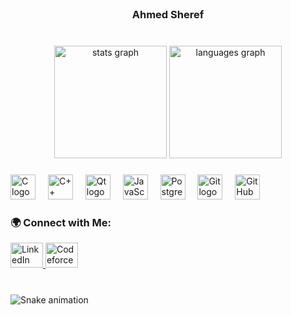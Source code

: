 <br clear="both">

<h3 align="center">Ahmed Sheref</h3>

###

<br clear="both">

<div align="center">
  <img src="https://github-readme-stats.vercel.app/api?username=Ahmed-Sheref&hide_title=false&hide_rank=false&show_icons=true&include_all_commits=true&count_private=true&disable_animations=false&theme=rose_pine&locale=en&hide_border=false&card_width=400" height="180" alt="stats graph"  />
  <img src="https://github-readme-stats.vercel.app/api/top-langs?username=Ahmed-Sheref&locale=en&hide_title=false&layout=compact&card_width=400&langs_count=5&theme=dracula&hide_border=false" height="180" alt="languages graph"  />
</div>

###

<div align="left">
  <img src="https://skillicons.dev/icons?i=c" height="40" alt="C logo" />
  <img width="12" />
  <img src="https://skillicons.dev/icons?i=cpp" height="40" alt="C++ logo" />
  <img width="12" />
  <img src="https://skillicons.dev/icons?i=qt" height="40" alt="Qt logo" />
  <img width="12" />
  <img src="https://skillicons.dev/icons?i=js" height="40" alt="JavaScript logo" />
  <img width="12" />
  <img src="https://skillicons.dev/icons?i=postgres" height="40" alt="PostgreSQL logo" />
  <img width="12" />
  <img src="https://skillicons.dev/icons?i=git" height="40" alt="Git logo" />
  <img width="12" />
  <img src="https://skillicons.dev/icons?i=github" height="40" alt="GitHub logo" />
</div>

###

### 🌍 Connect with Me:
<div align="left">
  <a href="https://www.linkedin.com/in/ahmed-sheref-b6804028a" target="_blank">
    <img src="https://raw.githubusercontent.com/maurodesouza/profile-readme-generator/master/src/assets/icons/social/linkedin/default.svg" width="52" height="40" alt="LinkedIn logo" />
  </a>
  <a href="https://codeforces.com/profile/Ahmed.log" target="_blank">
    <img src="https://raw.githubusercontent.com/simple-icons/simple-icons/develop/icons/codeforces.svg" width="52" height="40" alt="Codeforces logo" />
  </a>
</div>

###

<br clear="both">

<img src="https://raw.githubusercontent.com/Ahmed-Sheref/Ahmed-Sheref/output/snake.svg" alt="Snake animation" />
